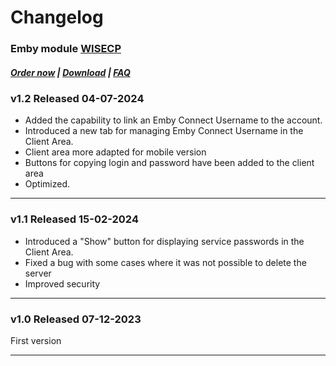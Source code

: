 # Changelog

### Emby module **[WISECP](https://puqcloud.com/link.php?id=78)** 

##### [Order now](https://puqcloud.com/index.php?rp=/store/wisecp-module-emby) | [Download](https://download.puqcloud.com/WISECP/Product/PUQ_WISECP-Emby/) | [FAQ](https://faq.puqcloud.com/)

### v1.2 Released 04-07-2024

- Added the capability to link an Emby Connect Username to the account.
- Introduced a new tab for managing Emby Connect Username in the Client Area.
- Client area more adapted for mobile version
- Buttons for copying login and password have been added to the client area
- Optimized.

- - - - -

### v1.1 Released 15-02-2024

- Introduced a "Show" button for displaying service passwords in the Client Area.
- Fixed a bug with some cases where it was not possible to delete the server
- Improved security

- - - - -

### v1.0 Released 07-12-2023

First version

- - - - -
 

